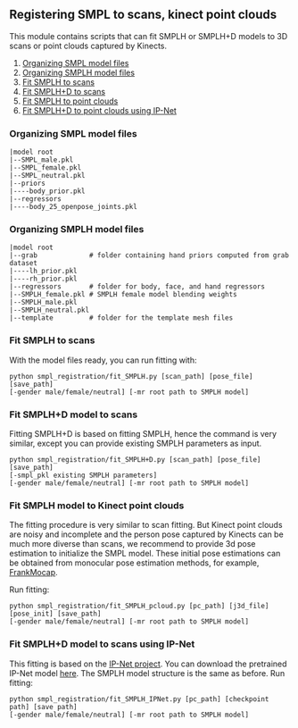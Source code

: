 ## Registering SMPL to scans, kinect point clouds
This module contains scripts that can fit SMPLH or SMPLH+D models to 3D scans or point clouds captured by Kinects.

1. [Organizing SMPL model files](#smpl-files)
1. [Organizing SMPLH model files](#smplh-files)
1. [Fit SMPLH to scans](#fit-smplh)
1. [Fit SMPLH+D to scans](#fit-smplh+d)
1. [Fit SMPLH to point clouds](#fit-smplh-pc)
1. [Fit SMPLH+D to point clouds using IP-Net](#fit-smplh-pc-ipnet)

### <a name="smpl-files"></a> Organizing SMPL model files
```
|model root
|--SMPL_male.pkl
|--SMPL_female.pkl
|--SMPL_neutral.pkl
|--priors
|----body_prior.pkl 
|--regressors
|----body_25_openpose_joints.pkl
```

### <a name="smplh-files"></a> Organizing SMPLH model files  
```
|model root
|--grab             # folder containing hand priors computed from grab dataset
|----lh_prior.pkl
|----rh_prior.pkl
|--regressors       # folder for body, face, and hand regressors
|--SMPLH_female.pkl # SMPLH female model blending weights 
|--SMPLH_male.pkl
|--SMPLH_neutral.pkl
|--template         # folder for the template mesh files
```
### <a name="fit-smplh"></a> Fit SMPLH to scans
With the model files ready, you can run fitting with:
```
python smpl_registration/fit_SMPLH.py [scan_path] [pose_file] [save_path] 
[-gender male/female/neutral] [-mr root path to SMPLH model]
```
### <a name="fit-smplh+d"></a> Fit SMPLH+D model to scans
Fitting SMPLH+D is based on fitting SMPLH, hence the command is very similar, except you can provide existing SMPLH parameters as input. 
```
python smpl_registration/fit_SMPLH+D.py [scan_path] [pose_file] [save_path] 
[-smpl_pkl existing SMPLH parameters] 
[-gender male/female/neutral] [-mr root path to SMPLH model]
```

### <a name="fit-smplh-pc"></a> Fit SMPLH model to Kinect point clouds
The fitting procedure is very similar to scan fitting. But Kinect point clouds are noisy and incomplete and the person pose captured by Kinects can be much more diverse than scans, we recommend to provide 3d pose estimation to initialize the SMPL model. These initial pose estimations can be obtained from monocular pose estimation methods, for example, [FrankMocap](https://github.com/facebookresearch/frankmocap).

Run fitting:
```
python smpl_registration/fit_SMPLH_pcloud.py [pc_path] [j3d_file] [pose_init] [save_path] 
[-gender male/female/neutral] [-mr root path to SMPLH model]
```

### <a name="fit-smplh-pc-ipnet"></a> Fit SMPLH+D model to scans using IP-Net 
This fitting is based on the [IP-Net project](#https://github.com/bharat-b7/IPNet). You can download the pretrained IP-Net model [here](#https://datasets.d2.mpi-inf.mpg.de/IPNet2020/IPNet_p5000_01_exp_id01.zip). The SMPLH model structure is the same as before.
Run fitting:
```
python smpl_registration/fit_SMPLH_IPNet.py [pc_path] [checkpoint path] [save path] 
[-gender male/female/neutral] [-mr root path to SMPLH model]
```